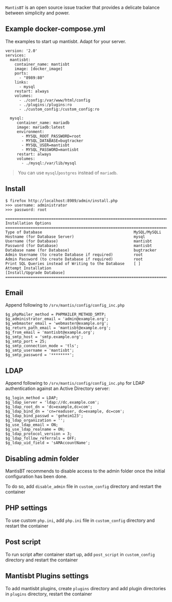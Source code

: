 `MantisBT` is an open source issue tracker that provides
a delicate balance between simplicity and power.

## Example docker-compose.yml
The examples to start up mantisbt. Adapt for your server.

```
version: '2.0'
services:
  mantisbt:
    container_name: mantisbt
    image: [docker_image]
    ports:
      - "8989:80"
    links:
      - mysql
    restart: always
    volumes:
      - ./config:/var/www/html/config
      - ./plugins:/plugins:ro
      - ./custom_config:/custom_config:ro

  mysql:
     container_name: mariadb
     image: mariadb:latest
     environment:
       - MYSQL_ROOT_PASSWORD=root
       - MYSQL_DATABASE=bugtracker
       - MYSQL_USER=mantisbt
       - MYSQL_PASSWORD=mantisbt
     restart: always
     volumes:
       - ./mysql:/var/lib/mysql
```

> You can use `mysql`/`postgres` instead of `mariadb`.

## Install

```
$ firefox http://localhost:8989/admin/install.php
>>> username: administrator
>>> password: root
```

```
==================================================================================
Installation Options
==================================================================================
Type of Database                                        MySQL/MySQLi
Hostname (for Database Server)                          mysql
Username (for Database)                                 mantisbt
Password (for Database)                                 mantisbt
Database name (for Database)                            bugtracker
Admin Username (to create Database if required)         root
Admin Password (to create Database if required)         root
Print SQL Queries instead of Writing to the Database    [ ]
Attempt Installation                                    [Install/Upgrade Database]
==================================================================================
```

## Email

Append following to `/srv/mantis/config/config_inc.php`

```
$g_phpMailer_method = PHPMAILER_METHOD_SMTP;
$g_administrator_email = 'admin@example.org';
$g_webmaster_email = 'webmaster@example.org';
$g_return_path_email = 'mantisbt@example.org';
$g_from_email = 'mantisbt@example.org';
$g_smtp_host = 'smtp.example.org';
$g_smtp_port = 25;
$g_smtp_connection_mode = 'tls';
$g_smtp_username = 'mantisbt';
$g_smtp_password = '********';
```

## LDAP

Append following to `/srv/mantis/config/config_inc.php` for LDAP
authentication against an Active Directory server:

```
$g_login_method = LDAP;
$g_ldap_server = 'ldap://dc.example.com';
$g_ldap_root_dn = 'dc=example,dc=com';
$g_ldap_bind_dn = 'cn=readuser, dc=example, dc=com';
$g_ldap_bind_passwd = 'geheim123';
$g_ldap_organization = '';
$g_use_ldap_email = ON;
$g_use_ldap_realname = ON;
$g_ldap_protocol_version = 3;
$g_ldap_follow_referrals = OFF;
$g_ldap_uid_field = 'sAMAccountName';
```

## Disabling admin folder

MantisBT recommends to disable access to the admin folder once the initial
configuration has been done.

To do so, add `disable_admin` file in `custom_config` directory and restart the container

## PHP settings

To use custom `php.ini`, add `php.ini` file in `custom_config` directory and restart the container

## Post script

To run script after container start up, add `post_script` in `custom_config` directory and restart the container

## Mantisbt Plugins settings

To add mantisbt plugins, create `plugins` directory and add plugin directories
in `plugins` directory, restart the container


